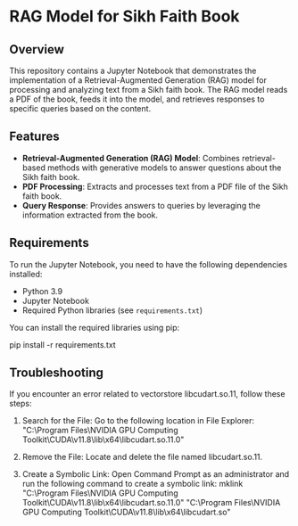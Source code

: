 # RAG Model for Sikh Faith Book

## Overview

This repository contains a Jupyter Notebook that demonstrates the implementation of a Retrieval-Augmented Generation (RAG) model for processing and analyzing text from a Sikh faith book. The RAG model reads a PDF of the book, feeds it into the model, and retrieves responses to specific queries based on the content.

## Features

- **Retrieval-Augmented Generation (RAG) Model**: Combines retrieval-based methods with generative models to answer questions about the Sikh faith book.
- **PDF Processing**: Extracts and processes text from a PDF file of the Sikh faith book.
- **Query Response**: Provides answers to queries by leveraging the information extracted from the book.

## Requirements

To run the Jupyter Notebook, you need to have the following dependencies installed:

- Python 3.9
- Jupyter Notebook
- Required Python libraries (see `requirements.txt`)

You can install the required libraries using pip:

pip install -r requirements.txt



## Troubleshooting
If you encounter an error related to vectorstore libcudart.so.11, follow these steps:

1. Search for the File: Go to the following location in File Explorer:
   "C:\Program Files\NVIDIA GPU Computing Toolkit\CUDA\v11.8\lib\x64\libcudart.so.11.0"
 
3. Remove the File: Locate and delete the file named libcudart.so.11.
4. Create a Symbolic Link: Open Command Prompt as an administrator and run the following command to create a symbolic link:
  mklink "C:\Program Files\NVIDIA GPU Computing Toolkit\CUDA\v11.8\lib\x64\libcudart.so.11.0" "C:\Program Files\NVIDIA GPU Computing Toolkit\CUDA\v11.8\lib\x64\libcudart.so"
